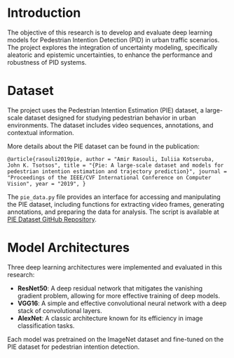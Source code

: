 
# Introduction

The objective of this research is to develop and evaluate deep learning models for Pedestrian Intention Detection (PID) in urban traffic scenarios. The project explores the integration of uncertainty modeling, specifically aleatoric and epistemic uncertainties, to enhance the performance and robustness of PID systems.

# Dataset

The project uses the Pedestrian Intention Estimation (PIE) dataset, a large-scale dataset designed for studying pedestrian behavior in urban environments. The dataset includes video sequences, annotations, and contextual information.

More details about the PIE dataset can be found in the publication:


`@article{rasouli2019pie,
    author = "Amir Rasouli, Iuliia Kotseruba, John K. Tsotsos",
    title = "{Pie: A large-scale dataset and models for pedestrian intention estimation and trajectory prediction}",
    journal = "Proceedings of the IEEE/CVF International Conference on Computer Vision",
    year = "2019",
}` 

The `pie_data.py` file provides an interface for accessing and manipulating the PIE dataset, including functions for extracting video frames, generating annotations, and preparing the data for analysis. The script is available at [PIE Dataset GitHub Repository](https://github.com/aras62/PIE/).

# Model Architectures

Three deep learning architectures were implemented and evaluated in this research:

-   **ResNet50**: A deep residual network that mitigates the vanishing gradient problem, allowing for more effective training of deep models.
-   **VGG16**: A simple and effective convolutional neural network with a deep stack of convolutional layers.
-   **AlexNet**: A classic architecture known for its efficiency in image classification tasks.

Each model was pretrained on the ImageNet dataset and fine-tuned on the PIE dataset for pedestrian intention detection.
